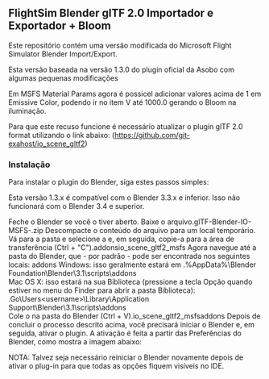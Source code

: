 ## FlightSim Blender glTF 2.0 Importador e Exportador + Bloom

Este repositório contém uma versão modificada do Microsoft Flight Simulator Blender Import/Export.

Esta versão baseada na versão 1.3.0 do plugin oficial da Asobo com algumas pequenas modificações

Em MSFS Material Params agora é possicel adicionar valores acima de 1 em Emissive Color, podendo ir no item V até 1000.0 gerando o Bloom na iluminação.

Para que este recuso funcione é necessário atualizar o plugin glTF 2.0 format utilizando o link abaixo:
(https://github.com/git-exahost/io_scene_gltf2)


### Instalação

Para instalar o plugin do Blender, siga estes passos simples:

Esta versão 1.3.x é compatível com o Blender 3.3.x e inferior. Isso não funcionará com o Blender 3.4 e superior.

Feche o Blender se você o tiver aberto.
Baixe o arquivo.glTF-Blender-IO-MSFS-<version>.zip
Descompacte o conteúdo do arquivo para um local temporário.
Vá para a pasta e selecione a e, em seguida, copie-a para a área de transferência (Ctrl + "C").addonsio_scene_gltf2_msfs
Agora navegue até a pasta do Blender, que - por padrão - pode ser encontrada nos seguintes locais: addons
Windows: isso geralmente estará em .%AppData%\Blender Foundation\Blender\3.1\scripts\addons\
Mac OS X: isso estará na sua Biblioteca (pressione a tecla Opção quando estiver no menu do Finder para abrir a pasta Biblioteca): .Go\Users\<username>\Library\Application Support\Blender\3.1\scripts\addons\
Cole o na pasta do Blender (Ctrl + V).io_scene_gltf2_msfsaddons
Depois de concluir o processo descrito acima, você precisará iniciar o Blender e, em seguida, ativar o plugin. A ativação é feita a partir das Preferências do Blender, como mostra a imagem abaixo:

NOTA: Talvez seja necessário reiniciar o Blender novamente depois de ativar o plug-in para que todas as opções fiquem visíveis no IDE.
